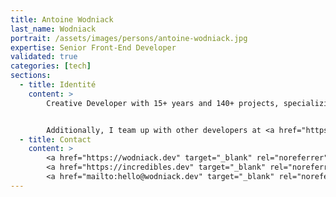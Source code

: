 ```yaml
---
title: Antoine Wodniack
last_name: Wodniack
portrait: /assets/images/persons/antoine-wodniack.jpg
expertise: Senior Front-End Developer
validated: true
categories: [tech]
sections:
  - title: Identité
    content: >
        Creative Developer with 15+ years and 140+ projects, specializing in animation-driven, high-impact websites. I collaborate with agencies and designers to craft memorable user experiences, bringing their vision to life with a nice touch of animation.


        Additionally, I team up with other developers at <a href="https://incredibles.dev" target="_blank" rel="noreferrer">incredibles.dev</a> to offer extended development capabilities.
  - title: Contact
    content: >
        <a href="https://wodniack.dev" target="_blank" rel="noreferrer">Site</a> –
        <a href="https://incredibles.dev" target="_blank" rel="noreferrer">incredibles.dev</a> –
        <a href="mailto:hello@wodniack.dev" target="_blank" rel="noreferrer">Mail</a>
---
```

